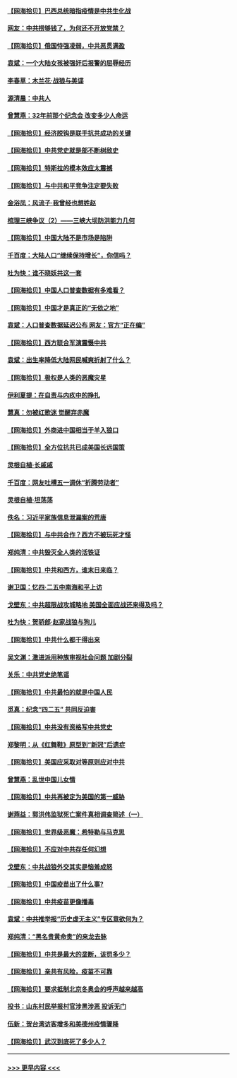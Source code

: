 #### [【网海拾贝】巴西总统暗指疫情是中共生化战](../pages/nsc993/n12938999.md?t=05120502) 
#### [网友：中共捞够钱了，为何还不开放党禁？](../pages/nsc993/n12938952.md?t=05120502) 
#### [【网海拾贝】俄国恃强凌弱，中共恶贯满盈](../pages/nsc993/n12936626.md?t=05120502) 
#### [袁斌：一个大陆女孩被强奸后报警的屈辱经历](../pages/nsc993/n12936547.md?t=05120502) 
#### [李春草：木兰花·战狼与美谍](../pages/nsc993/n12935995.md?t=05120502) 
#### [源清晨：中共人](../pages/nsc993/n12935589.md?t=05120502) 
#### [曾慧燕：32年前那个纪念会 改变多少人命运](../pages/nsc993/n12934233.md?t=05120502) 
#### [【网海拾贝】经济脱钩是联手抗共成功的关键](../pages/nsc993/n12934176.md?t=05120502) 
#### [【网海拾贝】中共党史就是部不断树敌史](../pages/nsc993/n12932844.md?t=05120502) 
#### [【网海拾贝】特斯拉的模本效应太震撼](../pages/nsc993/n12925626.md?t=05120502) 
#### [【网海拾贝】与中共和平竞争注定要失败](../pages/nsc993/n12923326.md?t=05120502) 
#### [金浴凤：风流子‧我曾经也想姓赵](../pages/nsc993/n12920911.md?t=05120502) 
#### [梳理三峡争议（2）——三峡大坝防洪能力几何](../pages/nsc993/n12920173.md?t=05120502) 
#### [【网海拾贝】中国大陆不是市场是陷阱](../pages/nsc993/n12920143.md?t=05120502) 
#### [千百度：大陆人口“继续保持增长”，你信吗？](../pages/nsc993/n12918946.md?t=05120502) 
#### [吐为快：谁不晓妖共这一套](../pages/nsc993/n12918941.md?t=05120502) 
#### [【网海拾贝】中国人口普查数据有多难看？](../pages/nsc993/n12917822.md?t=05120502) 
#### [【网海拾贝】中国才是真正的“无依之地”](../pages/nsc993/n12915845.md?t=05120502) 
#### [袁斌：人口普查数据延迟公布 网友：官方“正在编”](../pages/nsc993/n12915748.md?t=05120502) 
#### [【网海拾贝】西方联合军演震慑中共](../pages/nsc993/n12913466.md?t=05120502) 
#### [袁斌：出生率降低大陆网民喊爽折射了什么？](../pages/nsc993/n12913365.md?t=05120502) 
#### [【网海拾贝】极权是人类的恶魔灾星](../pages/nsc993/n12910697.md?t=05120502) 
#### [伊利夏提：在自责与内疚中的挣扎](../pages/nsc993/n12910493.md?t=05120502) 
#### [慧真：勿被红歌迷 觉醒弃赤魔](../pages/nsc993/n12910485.md?t=05120502) 
#### [【网海拾贝】外商进中国相当于羊入狼口](../pages/nsc993/n12908274.md?t=05120502) 
#### [【网海拾贝】全方位抗共已成美国长远国策](../pages/nsc993/n12906878.md?t=05120502) 
#### [灵根自植‧长戚戚](../pages/nsc993/n12905585.md?t=05120502) 
#### [千百度：网友吐槽五一调休“折腾劳动者”](../pages/nsc993/n12905934.md?t=05120502) 
#### [灵根自植‧坦荡荡](../pages/nsc993/n12905562.md?t=05120502) 
#### [佚名：习近平家族信息泄漏案的荒唐](../pages/nsc993/n12904705.md?t=05120502) 
#### [【网海拾贝】与中共合作？西方不被玩死才怪](../pages/nsc993/n12903873.md?t=05120502) 
#### [郑纯清：中共毁灭全人类的活铁证](../pages/nsc993/n12903785.md?t=05120502) 
#### [【网海拾贝】中共和西方，谁末日来临？](../pages/nsc993/n12903482.md?t=05120502) 
#### [谢卫国：忆四‧二五中南海和平上访](../pages/nsc993/n12902192.md?t=05120502) 
#### [戈壁东：中共超限战攻城略地 美国全面应战还来得及吗？](../pages/nsc993/n12902297.md?t=05120502) 
#### [吐为快：贺骄郎‧赵家战狼与狗儿](../pages/nsc993/n12902280.md?t=05120502) 
#### [【网海拾贝】中共什么都干得出来](../pages/nsc993/n12897500.md?t=05120502) 
#### [吴文渊：激进派用种族审视社会问题 加剧分裂](../pages/nsc993/n12893881.md?t=05120502) 
#### [关乐：中共党史绝笔谣](../pages/nsc993/n12897270.md?t=05120502) 
#### [【网海拾贝】中共最怕的就是中国人民](../pages/nsc993/n12894705.md?t=05120502) 
#### [觅真：纪念“四二五” 共同反迫害](../pages/nsc993/n12894553.md?t=05120502) 
#### [【网海拾贝】中共没有资格写中共党史](../pages/nsc993/n12892231.md?t=05120502) 
#### [郑黎明：从《红舞鞋》原型到“新冠”后遗症](../pages/nsc993/n12890469.md?t=05120502) 
#### [【网海拾贝】美国应采取对等原则应对中共](../pages/nsc993/n12889176.md?t=05120502) 
#### [曾慧燕：乱世中国儿女情](../pages/nsc993/n12887931.md?t=05120502) 
#### [【网海拾贝】中共再被定为美国的第一威胁](../pages/nsc993/n12887580.md?t=05120502) 
#### [谢燕益：郭洪伟监狱死亡案件真相调查简述（一）](../pages/nsc993/n12885648.md?t=05120502) 
#### [【网海拾贝】世界级恶魔：希特勒与马克思](../pages/nsc993/n12884062.md?t=05120502) 
#### [【网海拾贝】不应对中共存任何幻想](../pages/nsc993/n12881460.md?t=05120502) 
#### [戈壁东：中共战狼外交其实是恼羞成怒](../pages/nsc993/n12880392.md?t=05120502) 
#### [【网海拾贝】中国疫苗出了什么事?](../pages/nsc993/n12879124.md?t=05120502) 
#### [【网海拾贝】中共疫苗更像播毒](../pages/nsc993/n12876631.md?t=05120502) 
#### [袁斌：中共推举报“历史虚无主义”专区意欲何为？](../pages/nsc993/n12876530.md?t=05120502) 
#### [郑纯清：“黑名贵黄命贵”的来龙去脉](../pages/nsc993/n12875589.md?t=05120502) 
#### [【网海拾贝】中共是最大的垄断，该罚多少？](../pages/nsc993/n12874006.md?t=05120502) 
#### [【网海拾贝】亲共有风险，疫苗不可靠](../pages/nsc993/n12872224.md?t=05120502) 
#### [【网海拾贝】要求抵制北京冬奥会的呼声越来越高](../pages/nsc993/n12868962.md?t=05120502) 
#### [投书：山东村民举报村官涉黑涉恶 投诉无门](../pages/nsc993/n12869726.md?t=05120502) 
#### [伍新：贺台湾访客增多和美德州疫情骤降](../pages/nsc993/n12865651.md?t=05120502) 
#### [【网海拾贝】武汉到底死了多少人？](../pages/nsc993/n12863707.md?t=05120502) 

----
#### [ >>> 更早内容 <<< ](../indexes/nsc993-earlier.md)
